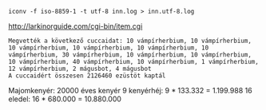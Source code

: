 ```
iconv -f iso-8859-1 -t utf-8 inn.log > inn.utf-8.log
```

http://larkinorguide.com/cgi-bin/item.cgi

```
Megvették a következő cuccaidat: 10 vámpírherbium, 10 vámpírherbium, 10 vámpírherbium, 10 vámpírherbium, 10 vámpírherbium, 10 vámpírherbium, 30 vámpírherbium, 10 vámpírherbium, 10 vámpírherbium, 10 vámpírherbium, 40 vámpírherbium, 10 vámpírherbium, 1 vámpírherbium, 12 vámpírherbium, 2 mágusbot, 4 mágusbot
A cuccaidért összesen 2126460 ezüstöt kaptál
```

Majomkenyér:
20000 éves kenyér
9 kenyérhéj: 9 * 133.332 = 1.199.988
16 eledel: 16 * 680.000 = 10.880.000